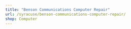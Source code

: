 ```yaml
---
title: "Benson Communications Computer Repair"
url: /syracuse/benson-communications-computer-repair/
shop: Computer
---
```

